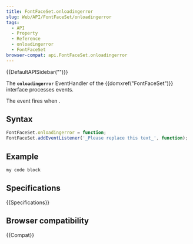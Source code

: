 ```yaml
---
title: FontFaceSet.onloadingerror
slug: Web/API/FontFaceSet/onloadingerror
tags:
  - API
  - Property
  - Reference
  - onloadingerror
  - FontFaceSet
browser-compat: api.FontFaceSet.onloadingerror
---
```

{{DefaultAPISidebar("")}}

The **`onloadingerror`** EventHandler of the {{domxref("FontFaceSet")}} interface processes  events.

The  event fires when .

## Syntax

```js
FontFaceSet.onloadingerror = function;
FontFaceSet.addEventListener('_Please replace this text_', function);
```

## Example

```js
my code block
```

## Specifications

{{Specifications}}

## Browser compatibility

{{Compat}}

